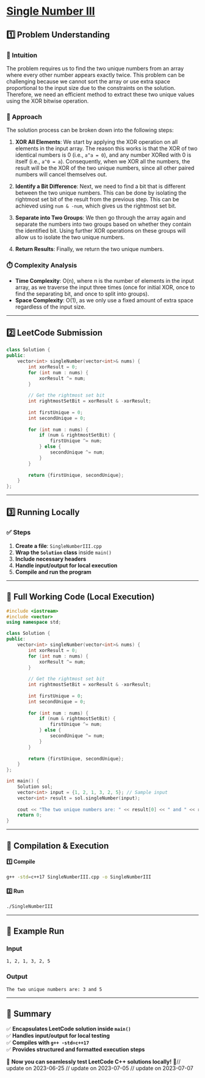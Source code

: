 # **[Single Number III](https://leetcode.com/problems/single-number-iii/description/)**  

## **1️⃣ Problem Understanding**  
### **📌 Intuition**  
The problem requires us to find the two unique numbers from an array where every other number appears exactly twice. This problem can be challenging because we cannot sort the array or use extra space proportional to the input size due to the constraints on the solution. Therefore, we need an efficient method to extract these two unique values using the XOR bitwise operation.

### **🚀 Approach**  
The solution process can be broken down into the following steps:
1. **XOR All Elements**: We start by applying the XOR operation on all elements in the input array. The reason this works is that the XOR of two identical numbers is 0 (i.e., `a^a = 0`), and any number XORed with 0 is itself (i.e., `a^0 = a`). Consequently, when we XOR all the numbers, the result will be the XOR of the two unique numbers, since all other paired numbers will cancel themselves out.

2. **Identify a Bit Difference**: Next, we need to find a bit that is different between the two unique numbers. This can be done by isolating the rightmost set bit of the result from the previous step. This can be achieved using `num & -num`, which gives us the rightmost set bit.

3. **Separate into Two Groups**: We then go through the array again and separate the numbers into two groups based on whether they contain the identified bit. Using further XOR operations on these groups will allow us to isolate the two unique numbers.

4. **Return Results**: Finally, we return the two unique numbers.

### **⏱️ Complexity Analysis**  
- **Time Complexity**: O(n), where n is the number of elements in the input array, as we traverse the input three times (once for initial XOR, once to find the separating bit, and once to split into groups).
- **Space Complexity**: O(1), as we only use a fixed amount of extra space regardless of the input size.

---  

## **2️⃣ LeetCode Submission**  
```cpp
class Solution {
public:
    vector<int> singleNumber(vector<int>& nums) {
        int xorResult = 0;
        for (int num : nums) {
            xorResult ^= num;
        }
        
        // Get the rightmost set bit
        int rightmostSetBit = xorResult & -xorResult;
        
        int firstUnique = 0;
        int secondUnique = 0;
        
        for (int num : nums) {
            if (num & rightmostSetBit) {
                firstUnique ^= num;
            } else {
                secondUnique ^= num;
            }
        }
        
        return {firstUnique, secondUnique};
    }
};
```  

---  

## **3️⃣ Running Locally**  
### **✅ Steps**  
1. **Create a file**: `SingleNumberIII.cpp`  
2. **Wrap the `Solution` class** inside `main()`  
3. **Include necessary headers**  
4. **Handle input/output for local execution**  
5. **Compile and run the program**  

---  

## **📝 Full Working Code (Local Execution)**  
```cpp
#include <iostream>
#include <vector>
using namespace std;

class Solution {
public:
    vector<int> singleNumber(vector<int>& nums) {
        int xorResult = 0;
        for (int num : nums) {
            xorResult ^= num;
        }
        
        // Get the rightmost set bit
        int rightmostSetBit = xorResult & -xorResult;
        
        int firstUnique = 0;
        int secondUnique = 0;
        
        for (int num : nums) {
            if (num & rightmostSetBit) {
                firstUnique ^= num;
            } else {
                secondUnique ^= num;
            }
        }
        
        return {firstUnique, secondUnique};
    }
};

int main() {
    Solution sol;
    vector<int> input = {1, 2, 1, 3, 2, 5}; // Sample input
    vector<int> result = sol.singleNumber(input);
    
    cout << "The two unique numbers are: " << result[0] << " and " << result[1] << endl;
    return 0;
}
```  

---  

## **🔧 Compilation & Execution**  
#### **1️⃣ Compile**  
```bash
g++ -std=c++17 SingleNumberIII.cpp -o SingleNumberIII
```  

#### **2️⃣ Run**  
```bash
./SingleNumberIII
```  

---  

## **🎯 Example Run**  
### **Input**  
```
1, 2, 1, 3, 2, 5
```  
### **Output**  
```
The two unique numbers are: 3 and 5
```  

---  

## **📌 Summary**  
✅ **Encapsulates LeetCode solution inside `main()`**  
✅ **Handles input/output for local testing**  
✅ **Compiles with `g++ -std=c++17`**  
✅ **Provides structured and formatted execution steps**  

🚀 **Now you can seamlessly test LeetCode C++ solutions locally!** 🚀// update on 2023-06-25
// update on 2023-07-05
// update on 2023-07-07
